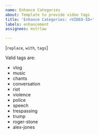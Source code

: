 ```yaml
---
name: Enhance Categories
about: Template to provide video tags
title: 'Enhance Categories: <VIDEO-ID>'
labels: enhancement
assignees: mstrlaw

---
```


[`replace`, `with`, `tags`]

Valid tags are:
- vlog
- music
- chants
- conversation
- riot
- violence
- police
- speech
- trespassing
- trump
- roger-stone
- alex-jones
